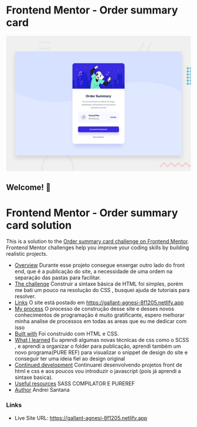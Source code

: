 # Frontend Mentor - Order summary card

![Design preview for the Order summary card coding challenge](./design/desktop-preview.jpg)

## Welcome! 👋

# Frontend Mentor - Order summary card solution

This is a solution to the [Order summary card challenge on Frontend Mentor](https://www.frontendmentor.io/challenges/order-summary-component-QlPmajDUj). Frontend Mentor challenges help you improve your coding skills by building realistic projects. 

  - [Overview](#overview)
    Durante esse projeto consegue enxergar outro lado do front end, que é a publicação do site, a necessidade de uma ordem na separação das pastas para facilitar.
  - [The challenge](#the-challenge)
    Construir a sintaxe básica de HTML foi simples, porém me bati um pouco na resolução do CSS , busquei ajuda de tutoriais para resolver.
  - [Links](#links)
    O site está postado em https://gallant-agnesi-8f1205.netlify.app
  - [My process](#my-process)
    O processo de construção desse site e desses novos conhecimentos de programação é muito gratificante, espero melhorar minha analise de processos em todas as areas que eu me dedicar com isso
  - [Built with](#built-with)
    Foi construido com HTML e CSS.
  - [What I learned](#what-i-learned)
    Eu aprendi algumas novas técnicas de css como o SCSS , e aprendi a organizar o folder para publicação, aprendi também um novo programa(PURE REF) para visualizar o snippet de design do site e conseguir ter uma ideia fiel ao design original
  - [Continued development](#continued-development)
    Continuarei desenvolvendo projetos front de html e css e aos poucos vou introduzir o javascript (pois já aprendi a sintaxe basica).
  - [Useful resources](#useful-resources)
    SASS COMPILATOR E PUREREF
  - [Author](#author)
    Andrei Santana
 
### Links

- Live Site URL: https://gallant-agnesi-8f1205.netlify.app


